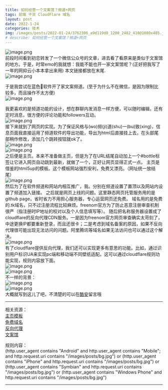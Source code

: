 ```yaml
---
title: 如何经营一个文案馆？频道+网页  
tags: 前端 干货 CloudFlare 域名
layout: post
date: 2022-1-24
categories: 技术
img: /images/posts/2022-01-24/3762306_a9d119d0_1200_2482_418@1080x485.jpeg
# describe: 如何经营一个文案馆？频道+网页
---
```


![image.png](/images/posts/2022-01-24/3762306_a9d119d0_1200_2482_418@1080x485.jpeg)  
前段时间看到初恋转发了一个微信公众号的文章，进去看了看原来是类似于文案馆的地方。于是，时常emo的我就想：我能不能也开一家文案馆呢？(正好把我写了一年的网抑云小本本拿出来用)
本文链接都放在末尾.  
![image.png](/images/posts/2022-01-24/3762306_8a8a6748_1201_3967_899@1079x613.png.m.jpg)  

于是我尝试在蓝色🛫软件开了家文案频道。(至于为什么不在微信，是因为限制比较多，而且操作不太方便)  
![image.png](/images/posts/2022-01-24/3762306_6dfd1337_1201_4079_192@1080x2205.jpeg.m.jpg)  

我更喜欢的是频道功能的设计，想在群聊内发消息一样方便，可以随时编辑，还有定时消息，很方便的评论功能和followers互动。  
![image.png](/images/posts/2022-01-24/3762306_eff0e6b6_1201_4128_377@981x1219.png.m.jpg)  
接下来就到了网页的实现。为了保证风格与(wo)频(ji)道(shu)一(bu)致(xing)，信息页面我直接运用了频道软件的导出功能，导出为html后直接挂上去，在头部尾部稍作修改，添加几个跳转按钮就ok了。  
![image.png](/images/posts/2022-01-24/3762306_808b8c8d_1201_4138_350@477x622.png.m.jpg)  
![image.png](/images/posts/2022-01-24/3762306_c45762fb_1201_4146_118@1920x1080.png.m.jpg)  
之后便是主页。本来不准备做主页，但是为了在URL结尾自动加上一个#bottle标签让它进入网页自动跳到最新，就做了一个，正好让网页显得正式一点。
主页是借鉴的html5up的模板。这个模板网站强烈安利，免费又漂亮。（网址统一放结尾）  
![image.png](/images/posts/2022-01-24/3762306_c45762fb_1201_4146_118@1920x1080.png.m.jpg)  
然后为了在软件频道和网站内相互推广，我。分别在频道设置了置顶以及网站内设置了频道加入链接。
之后就是网页上线的问题。这里静态网页托管服务用的是github page，省时省力不用担心服务器，专心运营网页还免费。
域名用的是免费的.tk域名，只不过注册流程比较麻烦。freenom官方为了防止恶意注册审查机制很严（指注册时IP地址的校对以及个人信息填写等）。
随后把名称服务器设置成了cloudflare的反向代理CDN服务。一是因为freenom官方网页审查确实太苛刻了，中途更换IP都要重新登录，而且还很卡；二是考虑到域名备案的原因，如果不反向代理很可能出现无法访问的问题。阿里腾讯等域名如果无法访问也可以通过这个解决。  
![image.png](/images/posts/2022-01-24/3762306_99bddeef_1201_417_981@1920x743.png.m.jpg)  
有了cloudflare提供反向代理，我们还可以实现更多有意思的功能。比如，通过识别用户标识UA来实现pc端和移动端不同壁纸适配。这可以通过cloudflare规则功能实现，规则内容放下面。  
![image.png](/images/posts/2022-01-24/3762306_d64b0832_1201_4179_837@1305x523.png.m.jpg)  
![image.png](/images/posts/2022-01-24/3762306_7dd4129a_1201_4188_639@1007x723.png.m.jpg)  
不一样的背景：  
![image.png](/images/posts/2022-01-24/3762306_f587d51d_1206_5607_64@1080x2340.jpeg.m.jpg)  
![image.png](/images/posts/2022-01-24/3762306_26b0ba37_1206_5615_538@1920x1080.jpeg.m.jpg)  
大概就写到这儿了吧，不清楚的可以在[酷安](https://www.coolapk.com/feed/33069243?shareKey=NGFjOTg5NjBlOWJiNjFmMTYyZDQ~&shareUid=3762306&shareFrom=com.coolapk.market_12.0.1)留言哦
* * *   
相关资源：    
[主页模板](https://html5up.net/)  
[免费域名](https://my.freenom.com/)  
[反向代理](https://dash.cloudflare.com/)  
[文案馆](https://wannarains.tk/)  

规则内容：  
(http.user_agent contains "Android" and http.user_agent contains "Mobile"; and http.request.uri contains "/images/posts/bg.jpg") or (http.user_agent contains "iPhone" and http.request.uri contains "/images/posts/bg.jpg") or (http.user_agent contains "Symbian" and http.request.uri contains "/images/posts/bg.jpg") or (http.user_agent contains "Windows Phone" and http.request.uri contains "/images/posts/bg.jpg")



* * *            
